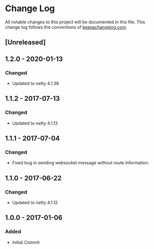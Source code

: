 # Change Log
All notable changes to this project will be documented in this file. This change log follows the conventions of [keepachangelog.com](http://keepachangelog.com/).

## [Unreleased]

## 1.2.0 - 2020-01-13
### Changed
- Updated to netty 4.1.38

## 1.1.2 - 2017-07-13
### Changed
- Updated to netty 4.1.13

## 1.1.1 - 2017-07-04
### Changed
- Fixed bug in sending websocket message without route information.

## 1.1.0 - 2017-06-22
### Changed
- Updated to netty 4.1.12

## 1.0.0 - 2017-01-06
### Added
- Initial Commit

